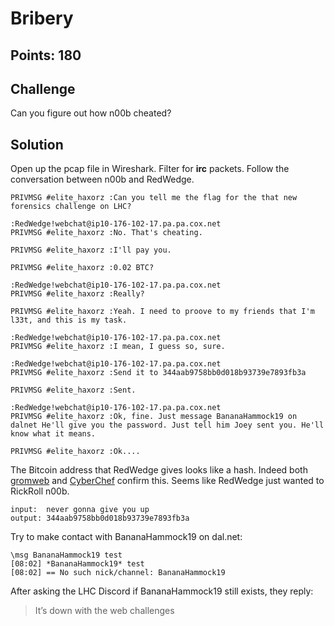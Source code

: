 # Bribery

## Points: 180

## Challenge
Can you figure out how n00b cheated?

## Solution
Open up the pcap file in Wireshark. Filter for **irc** packets. Follow the conversation between n00b and RedWedge.

```
PRIVMSG #elite_haxorz :Can you tell me the flag for the that new forensics challenge on LHC?

:RedWedge!webchat@ip10-176-102-17.pa.pa.cox.net 
PRIVMSG #elite_haxorz :No. That's cheating.

PRIVMSG #elite_haxorz :I'll pay you.

PRIVMSG #elite_haxorz :0.02 BTC?

:RedWedge!webchat@ip10-176-102-17.pa.pa.cox.net 
PRIVMSG #elite_haxorz :Really?

PRIVMSG #elite_haxorz :Yeah. I need to proove to my friends that I'm l33t, and this is my task.

:RedWedge!webchat@ip10-176-102-17.pa.pa.cox.net 
PRIVMSG #elite_haxorz :I mean, I guess so, sure.

:RedWedge!webchat@ip10-176-102-17.pa.pa.cox.net 
PRIVMSG #elite_haxorz :Send it to 344aab9758bb0d018b93739e7893fb3a

PRIVMSG #elite_haxorz :Sent.

:RedWedge!webchat@ip10-176-102-17.pa.pa.cox.net 
PRIVMSG #elite_haxorz :Ok, fine. Just message BananaHammock19 on dalnet He'll give you the password. Just tell him Joey sent you. He'll know what it means.

PRIVMSG #elite_haxorz :Ok....
```

The Bitcoin address that RedWedge gives looks like a hash. Indeed both [gromweb][1] and [CyberChef][2] confirm this. Seems like RedWedge just wanted to RickRoll n00b.

```
input:  never gonna give you up
output: 344aab9758bb0d018b93739e7893fb3a
```

Try to make contact with BananaHammock19 on dal.net:
```
\msg BananaHammock19 test
[08:02] *BananaHammock19* test
[08:02] == No such nick/channel: BananaHammock19
```

After asking the LHC Discord if BananaHammock19 still exists, they reply:
> It’s down with the web challenges

[1]:https://md5.gromweb.com/?md5=344aab9758bb0d018b93739e7893fb3a
[2]:https://gchq.github.io/CyberChef/#recipe=MD5()&input=bmV2ZXIgZ29ubmEgZ2l2ZSB5b3UgdXA